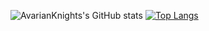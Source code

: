 ![AvarianKnights's GitHub stats](https://github-readme-stats.vercel.app/api?username=avarianknight&count_private=true&show_icons=true&theme=onedark)
[![Top Langs](https://github-readme-stats.vercel.app/api/top-langs/?username=avarianknight&layout=compact&theme=onedark)](https://github.com/anuraghazra/github-readme-stats)
